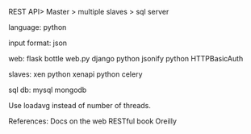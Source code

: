 REST API> Master > multiple slaves > sql server

language:
python

input format:
json

web:
flask
bottle
web.py
django
python jsonify
python HTTPBasicAuth

slaves:
xen
python xenapi
python celery

sql db:
mysql
mongodb

Use loadavg instead of number of threads.

References:
Docs on the web
RESTful book Oreilly
